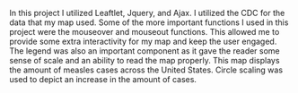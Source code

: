 In this project I utilized Leaftlet, Jquery, and Ajax. I utilized the CDC for the data that my map used. Some of the more important functions I used in this project were the mouseover and mouseout functions. This allowed me to provide some extra interactivity for my map and keep the user engaged. The legend was also an important component as it gave the reader some sense of scale and an ability to read the map properly. This map displays the amount of measles cases across the United States. Circle scaling was used to depict an increase in the amount of cases. 